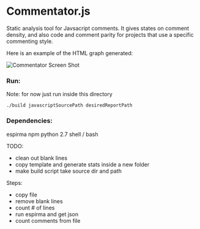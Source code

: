 # Commentator.js

Static analysis tool for Javsacript comments. It gives states on comment density, and also code and comment parity for projects that use a specific commenting style.


Here is an example of the HTML  graph generated:

![Commentator Screen Shot](https://raw.github.com/sqor/Commentator.js/master/commentator.png)


### Run:

Note: for now just run inside this directory

``` ./build javascriptSourcePath desiredReportPath  ```


### Dependencies:

espirma
npm
python 2.7
shell / bash


TODO:
 - clean out blank lines
 - copy template and generate stats inside a new folder
 - make build script take source dir and path

Steps:
- copy file
- remove blank lines
- count # of lines
- run espirma and get json 
- count comments from file


